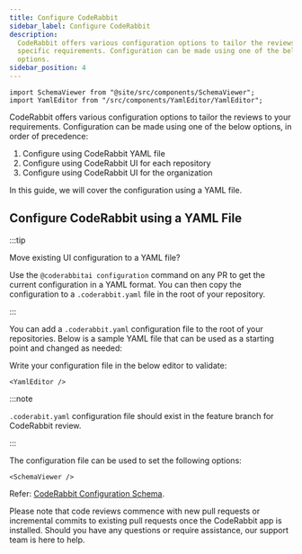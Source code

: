 ```yaml
---
title: Configure CodeRabbit
sidebar_label: Configure CodeRabbit
description:
  CodeRabbit offers various configuration options to tailor the reviews to your
  specific requirements. Configuration can be made using one of the below
  options.
sidebar_position: 4
---
```


```mdx-code-block
import SchemaViewer from "@site/src/components/SchemaViewer";
import YamlEditor from "/src/components/YamlEditor/YamlEditor";
```

CodeRabbit offers various configuration options to tailor the reviews to your
requirements. Configuration can be made using one of the below options, in order
of precedence:

1. Configure using CodeRabbit YAML file
2. Configure using CodeRabbit UI for each repository
3. Configure using CodeRabbit UI for the organization

In this guide, we will cover the configuration using a YAML file.

## Configure CodeRabbit using a YAML File

:::tip

Move existing UI configuration to a YAML file?

Use the `@coderabbitai configuration` command on any PR to get the current
configuration in a YAML format. You can then copy the configuration to a
`.coderabbit.yaml` file in the root of your repository.

:::

You can add a `.coderabbit.yaml` configuration file to the root of your
repositories. Below is a sample YAML file that can be used as a starting point
and changed as needed:

Write your configuration file in the below editor to validate:

```mdx-code-block
<YamlEditor />
```

:::note

`.coderabit.yaml` configuration file should exist in the feature branch for CodeRabbit review.

:::

The configuration file can be used to set the following options:

```mdx-code-block
<SchemaViewer />
```

Refer:
[CodeRabbit Configuration Schema](https://coderabbit.ai/integrations/schema.v2.json).

Please note that code reviews commence with new pull requests or incremental
commits to existing pull requests once the CodeRabbit app is installed. Should
you have any questions or require assistance, our support team is here to help.
